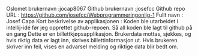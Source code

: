 Oslomet brukernavn :jocap8067 
Github brukernavn :josefcc
Github repo URL : https://github.com/josefcc/Webprogrammeringonlig-1
Fullt navn : Josef Capa
Kort beskrivelse av applikasjonen : Koden ble utarbeidet i intellij-idé før jeg opprettet github-repoen. Så all koden ble lagt til github på en gang Dette er en billettkjøpsapplikasjon. Brukerdata mottas, sjekkes, og hvis riktig data er lagt inn, skrives billettinformasjon ut. Hvis brukeren skriver inn feil, vises en advarsel melding og riktige data blir bedt om.
